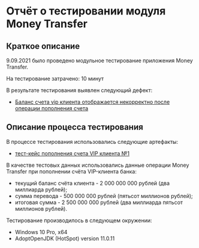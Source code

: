 # Отчёт о тестировании модуля Money Transfer

## Краткое описание

9.09.2021 было проведено модульное тестирование приложения Money Transfer.

На тестирование затрачено: 10 минут

В результате тестирования выявлен следующий дефект:
* [Баланс счета vip клиента отображается некорректно после операции пополнения счета](https://github.com/bella291/java_hw1/issues/1)

## Описание процесса тестирования

В процессе тестирования использовались следующие артефакты:
* [тест-кейс пополнения счета VIP клиента №1](https://github.com/bella291/java_hw1/blob/bd1e9957220e35ae94867bb84af583b2904b0a21/src/test-case.md)

В качестве тестовых данных использовались данные операции Money Transfer при пополнении счёта VIP-клиента банка:
* текущий баланс счёта клиента - 2 000 000 000 рублей (два миллиарда рублей);
* сумма перевода - 500 000 000 рублей (пятьсот миллионов рублей);
* итоговая сумма - 2 500 000 000 рублей (два миллиарда пятьсот миллионов рублей).

Тестирование производилось в следующем окружении:
* Windows 10 Pro, x64
* AdoptOpenJDK (HotSpot) version 11.0.11
